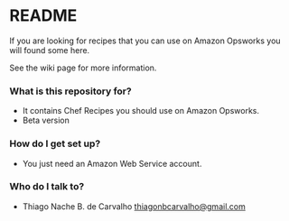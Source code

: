# README #

If you are looking for recipes that you can use on Amazon Opsworks you will found some here.

See the wiki page for more information.

### What is this repository for? ###

* It contains Chef Recipes you should use on Amazon Opsworks.
* Beta version

### How do I get set up? ###

* You just need an Amazon Web Service account.

### Who do I talk to? ###

* Thiago Nache B. de Carvalho <thiagonbcarvalho@gmail.com>